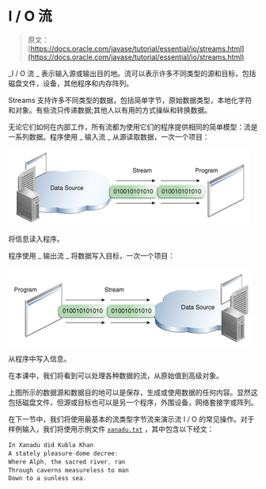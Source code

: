 # I / O 流

> 原文： [https://docs.oracle.com/javase/tutorial/essential/io/streams.html](https://docs.oracle.com/javase/tutorial/essential/io/streams.html)

_I / O 流 _ 表示输入源或输出目的地。流可以表示许多不同类型的源和目标，包括磁盘文件，设备，其他程序和内存阵列。

Streams 支持许多不同类型的数据，包括简单字节，原始数据类型，本地化字符和对象。有些流只传递数据;其他人以有用的方式操纵和转换数据。

无论它们如何在内部工作，所有流都为使用它们的程序提供相同的简单模型：流是一系列数据。程序使用 _ 输入流 _ 从源读取数据，一次一个项目：

![Reading information into a program.](img/8be93be95ea565ddec4a549d20ec976c.jpg)

将信息读入程序。



程序使用 _ 输出流 _ 将数据写入目标，一次一个项目：

![Writing information from a program.](img/f76b8c03f1edd2f06496f57fa7bbb906.jpg)

从程序中写入信息。



在本课中，我们将看到可以处理各种数据的流，从原始值到高级对象。

上图所示的数据源和数据目的地可以是保存，生成或使用数据的任何内容。显然这包括磁盘文件，但源或目标也可以是另一个程序，外围设备，网络套接字或阵列。

在下一节中，我们将使用最基本的流类型字节流来演示流 I / O 的常见操作。对于样例输入，我们将使用示例文件 [`xanadu.txt`](examples/xanadu.txt) ，其中包含以下经文：

```java
In Xanadu did Kubla Khan
A stately pleasure-dome decree:
Where Alph, the sacred river, ran
Through caverns measureless to man
Down to a sunless sea.

```